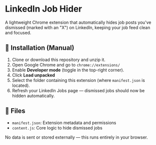 # LinkedIn Job Hider

A lightweight Chrome extension that automatically hides job posts you've dismissed (marked with an "X") on LinkedIn, keeping your job feed clean and focused.

## 🔧 Installation (Manual)

1. Clone or download this repository and unzip it.
2. Open Google Chrome and go to `chrome://extensions/`
3. Enable **Developer mode** (toggle in the top-right corner).
4. Click **Load unpacked**
5. Select the folder containing this extension (where `manifest.json` is located).
6. Refresh your LinkedIn Jobs page — dismissed jobs should now be hidden automatically.

## 📁 Files

- `manifest.json`: Extension metadata and permissions
- `content.js`: Core logic to hide dismissed jobs

No data is sent or stored externally — this runs entirely in your browser.
